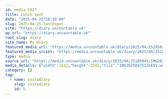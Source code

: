```yaml
---
id: media-5927
title: Lunch spot
date: "2025-04-25T18:58:00"
slug: 2025-04-25-lunchspot
site: "https://diary.uncountable.uk"
wp_url: "https://diary.uncountable.uk"
root_slug: diary
site_name: My Diary
featured_media_url: "https://media.uncountable.uk/diary/2025/04/25185845/IMG20250425125655.webp"
featured_media_srcset: "https://media.uncountable.uk/diary/2025/04/25185845/IMG20250425125655-178x300.webp 178w, https://media.uncountable.uk/diary/2025/04/25185845/IMG20250425125655-609x1024.webp 609w, https://media.uncountable.uk/diary/2025/04/25185845/IMG20250425125655-150x150.webp 150w, https://media.uncountable.uk/diary/2025/04/25185845/IMG20250425125655-381x640.webp 381w, https://media.uncountable.uk/diary/2025/04/25185845/IMG20250425125655.webp 1512w"
type: media
source_url: "https://media.uncountable.uk/diary/2025/04/25185845/IMG20250425125655.webp"
media_details: {"width":1512,"height":2543,"file":"IMG20250425125655.webp","filesize":173790,"sizes":{"medium":{"file":"IMG20250425125655-178x300.webp","width":178,"height":300,"filesize":23928,"mime_type":"image/webp","source_url":"https://media.uncountable.uk/diary/2025/04/25185845/IMG20250425125655-178x300.webp"},"large":{"file":"IMG20250425125655-609x1024.webp","width":609,"height":1024,"filesize":99906,"mime_type":"image/webp","source_url":"https://media.uncountable.uk/diary/2025/04/25185845/IMG20250425125655-609x1024.webp"},"thumbnail":{"file":"IMG20250425125655-150x150.webp","width":150,"height":150,"filesize":16684,"mime_type":"image/webp","source_url":"https://media.uncountable.uk/diary/2025/04/25185845/IMG20250425125655-150x150.webp"},"mobwidth":{"file":"IMG20250425125655-381x640.webp","width":381,"height":640,"filesize":55752,"mime_type":"image/webp","source_url":"https://media.uncountable.uk/diary/2025/04/25185845/IMG20250425125655-381x640.webp"},"full":{"file":"IMG20250425125655.webp","width":1512,"height":2543,"mime_type":"image/webp","source_url":"https://media.uncountable.uk/diary/2025/04/25185845/IMG20250425125655.webp"}},"image_meta":{"aperture":"0","credit":"","camera":"","caption":"","created_timestamp":"0","copyright":"","focal_length":"0","iso":"0","shutter_speed":"0","title":"","orientation":"0","keywords":[]}}
category: []
tag:
  - name: instadiary
    slug: instadiary
    id: 5
---
```



